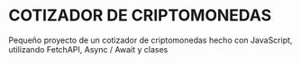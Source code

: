 # COTIZADOR DE CRIPTOMONEDAS
Pequeño proyecto de un cotizador de criptomonedas hecho con JavaScript, utilizando FetchAPI, Async / Await y clases
